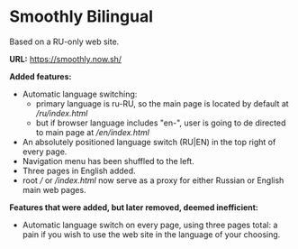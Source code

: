 # Smoothly Bilingual

Based on a RU-only web site.

**URL:** https://smoothly.now.sh/

**Added features:**
* Automatic language switching:
  * primary language is ru-RU, so the main page is located by default at */ru/index.html*
  * but if browser language includes "en-", user is going to de directed to main page at */en/index.html*
* An absolutely positioned language switch (RU|EN) in the top right of every page.
* Navigation menu has been shuffled to the left.
* Three pages in English added.
* root */* or */index.html* now serve as a proxy for either Russian or English main web pages.

**Features that were added, but later removed, deemed inefficient:**
* Automatic language switch on every page, using three pages total: a pain if you wish to use the web site in the language of your choosing. 
